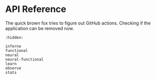 # API Reference

The quick brown fox tries to figure out GitHub actions. Checking if the application can be removed now.

```{toctree}
:hidden:

inferno
functional
neural
neural-functional
learn
observe
stats
```